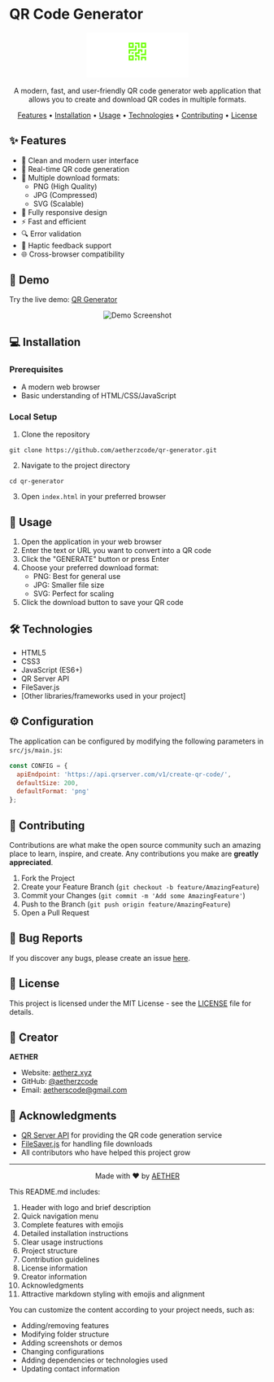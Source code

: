 # QR Code Generator

<p align="center">
  <img src="src/images/logo-for-black.png" alt="QR Generator Logo" width="200"/>
</p>

<p align="center">
  A modern, fast, and user-friendly QR code generator web application that allows you to create and download QR codes in multiple formats.
</p>

<p align="center">
  <a href="#features">Features</a> •
  <a href="#installation">Installation</a> •
  <a href="#usage">Usage</a> •
  <a href="#technologies">Technologies</a> •
  <a href="#contributing">Contributing</a> •
  <a href="#license">License</a>
</p>

## ✨ Features

- 🎨 Clean and modern user interface
- 🔄 Real-time QR code generation
- 💾 Multiple download formats:
  - PNG (High Quality)
  - JPG (Compressed)
  - SVG (Scalable)
- 📱 Fully responsive design
- ⚡ Fast and efficient
- 🔍 Error validation
- 📳 Haptic feedback support
- 🌐 Cross-browser compatibility

## 🚀 Demo

Try the live demo: [QR Generator](https://aetherz.xyz/qr-generator)

<p align="center">
  <img src="src/images/demo-screenshot.png" alt="Demo Screenshot" width="600"/>
</p>

## 💻 Installation

### Prerequisites

- A modern web browser
- Basic understanding of HTML/CSS/JavaScript

### Local Setup

1. Clone the repository 
```
git clone https://github.com/aetherzcode/qr-generator.git
```

2. Navigate to the project directory
```
cd qr-generator
```

3. Open `index.html` in your preferred browser

## 📖 Usage

1. Open the application in your web browser
2. Enter the text or URL you want to convert into a QR code
3. Click the "GENERATE" button or press Enter
4. Choose your preferred download format:
   - PNG: Best for general use
   - JPG: Smaller file size
   - SVG: Perfect for scaling
5. Click the download button to save your QR code

## 🛠️ Technologies

- HTML5
- CSS3
- JavaScript (ES6+)
- QR Server API
- FileSaver.js
- [Other libraries/frameworks used in your project]


## ⚙️ Configuration

The application can be configured by modifying the following parameters in `src/js/main.js`:

```javascript
const CONFIG = {
  apiEndpoint: 'https://api.qrserver.com/v1/create-qr-code/',
  defaultSize: 200,
  defaultFormat: 'png'
};
```

## 🤝 Contributing

Contributions are what make the open source community such an amazing place to learn, inspire, and create. Any contributions you make are **greatly appreciated**.

1. Fork the Project
2. Create your Feature Branch (`git checkout -b feature/AmazingFeature`)
3. Commit your Changes (`git commit -m 'Add some AmazingFeature'`)
4. Push to the Branch (`git push origin feature/AmazingFeature`)
5. Open a Pull Request

## 🐛 Bug Reports

If you discover any bugs, please create an issue [here](https://github.com/aetherzcode/qr-generator/issues).

## 📝 License

This project is licensed under the MIT License - see the [LICENSE](LICENSE) file for details.

## 👤 Creator

**AETHER**
- Website: [aetherz.xyz](https://aetherz.xyz)
- GitHub: [@aetherzcode](https://github.com/aetherzcode)
- Email: [aetherscode@gmail.com](mailto:aetherscode@gmail.com)

## 🙏 Acknowledgments

- [QR Server API](https://goqr.me/api/) for providing the QR code generation service
- [FileSaver.js](https://github.com/eligrey/FileSaver.js/) for handling file downloads
- All contributors who have helped this project grow

---

<p align="center">
  Made with ❤️ by <a href="https://aetherz.xyz">AETHER</a>
</p>

This README.md includes:
1. Header with logo and brief description
2. Quick navigation menu
3. Complete features with emojis
4. Detailed installation instructions
5. Clear usage instructions
6. Project structure
7. Contribution guidelines
8. License information
9. Creator information
10. Acknowledgments
11. Attractive markdown styling with emojis and alignment

You can customize the content according to your project needs, such as:
- Adding/removing features
- Modifying folder structure
- Adding screenshots or demos
- Changing configurations
- Adding dependencies or technologies used
- Updating contact information